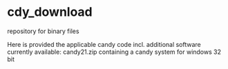 # cdy_download
repository for binary files

Here is provided the applicable candy code incl. additional software
currently available: candy21.zip containing a candy system for windows 32 bit
